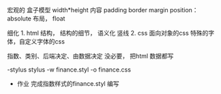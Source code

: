 宏观的
盒子模型
    width*height 内容 padding border margin position：absolute
布局， float

细化
    1. html 结构， 结构的细节， 语义化
    竖线
    2. css 面向对象的css
    特殊的字体，自定义字体的css

指数、类别、后端决定、由数据决定
没必要， 把html 数据都写

-stylus
    stylus -w finance.styl -o finance.css

- 作业
 完成指数样式的finance.styl 编写